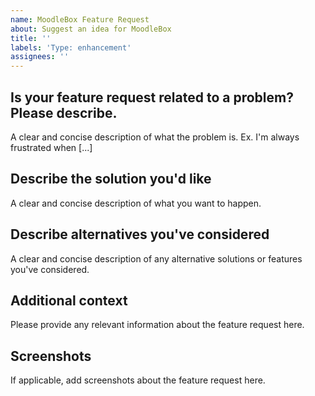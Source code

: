 ```yaml
---
name: MoodleBox Feature Request
about: Suggest an idea for MoodleBox
title: ''
labels: 'Type: enhancement'
assignees: ''
---
```


<!--
Thanks for reporting issues back to MoodleBox!

Note: This is the **issue tracker of MoodleBox**, please do NOT use this to get answers to your questions or get help for fixing your installation. This is a place to report bugs to developers.

If you have any support question please check out https://moodlebox.net/help and https://discuss.moodlebox.net/.

To make it possible for us to deal with the request please fill out below information carefully.
-->

## Is your feature request related to a problem? Please describe.
A clear and concise description of what the problem is. Ex. I'm always frustrated when [...]

## Describe the solution you'd like
A clear and concise description of what you want to happen.

## Describe alternatives you've considered
A clear and concise description of any alternative solutions or features you've considered.

## Additional context
Please provide any relevant information about the feature request here.

## Screenshots
If applicable, add screenshots about the feature request here.
